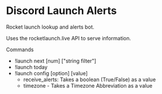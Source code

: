# Discord Launch Alerts

Rocket launch lookup and alerts bot.

Uses the rocketlaunch.live API to serve information.

Commands

- !launch next [num] ["string filter"]
- !launch today
- !launch config [option] [value]
    - receive_alerts: Takes a boolean (True/False) as a value
    - timezone - Takes a Timezone Abbreviation as a value
